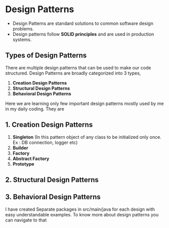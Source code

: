 # Design Patterns

- Design Patterns are standard solutions to common software design problems.
- Design patterns follow **SOLID principles** and are used in production systems.


## Types of Design Patterns
There are multiple design patterns that can be used to make our code structured.
Design Patterns are broadly categorized into 3 types, 
1. **Creation Design Patterns**
2. **Structural Design Patterns**
3. **Behavioral Design Patterns**

Here we are learning only few important design patterns mostly used by me in my daily coding. They are
## 1. Creation Design Patterns
   1. **Singleton** (In this pattern object of any class to be initialized only once. Ex : DB connection, logger etc)
   2. **Builder**
   3. **Factory**
   4. **Abstract Factory**
   5. **Prototype**
## 2. Structural Design Patterns
## 3. Behavioral Design Patterns


I have created Separate packages in src/main/java for each design with easy understandable examples. To know more about design patterns you can navigate to that


